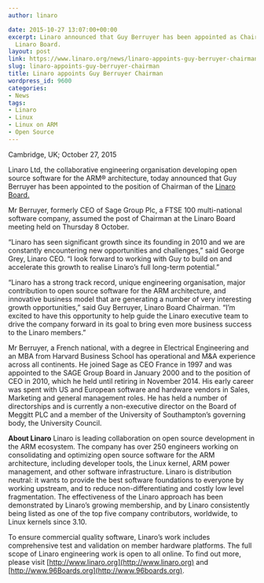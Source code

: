 ```yaml
---
author: linaro

date: 2015-10-27 13:07:00+00:00
excerpt: Linaro announced that Guy Berruyer has been appointed as Chairman of the
  Linaro Board.
layout: post
link: https://www.linaro.org/news/linaro-appoints-guy-berruyer-chairman/
slug: linaro-appoints-guy-berruyer-chairman
title: Linaro appoints Guy Berruyer Chairman
wordpress_id: 9600
categories:
- News
tags:
- Linaro
- Linux
- Linux on ARM
- Open Source
---
```


Cambridge, UK; October 27, 2015


Linaro Ltd, the collaborative engineering organisation developing open source software for the ARM® architecture, today announced that Guy Berruyer has been appointed to the position of Chairman of the [Linaro Board.](http://www.linaro.org/organization/board/)

Mr Berruyer, formerly CEO of Sage Group Plc, a FTSE 100 multi-national software company, assumed the post of Chairman at the Linaro Board meeting held on Thursday 8 October.


“Linaro has seen significant growth since its founding in 2010 and we are constantly encountering new opportunities and challenges,” said George Grey, Linaro CEO. “I look forward to working with Guy to build on and accelerate this growth to realise Linaro’s full long-term potential.”


“Linaro has a strong track record, unique engineering organisation, major contribution to open source software for the ARM architecture, and innovative business model that are generating a number of very interesting growth opportunities,” said Guy Berruyer, Linaro Board Chairman. “I’m excited to have this opportunity to help guide the Linaro executive team to drive the company forward in its goal to bring even more business success to the Linaro members.”


Mr Berruyer, a French national, with a degree in Electrical Engineering and an MBA from Harvard Business School has operational and M&A experience across all continents. He joined Sage as CEO France in 1997 and was appointed to the SAGE Group Board in January 2000 and to the position of CEO in 2010, which he held until retiring in November 2014. His early career was spent with US and European software and hardware vendors in Sales, Marketing and general management roles. He has held a number of directorships and is currently a non-executive director on the Board of Meggitt PLC and a member of the University of Southampton’s governing body, the University Council.




**About Linaro**
Linaro is leading collaboration on open source development in the ARM ecosystem. The company has over 250 engineers working on consolidating and optimizing open source software for the ARM architecture, including developer tools, the Linux kernel, ARM power management, and other software infrastructure. Linaro is distribution neutral: it wants to provide the best software foundations to everyone by working upstream, and to reduce non-differentiating and costly low level fragmentation. The effectiveness of the Linaro approach has been demonstrated by Linaro’s growing membership, and by Linaro consistently being listed as one of the top five company contributors, worldwide, to Linux kernels since 3.10.

To ensure commercial quality software, Linaro’s work includes comprehensive test and validation on member hardware platforms. The full scope of Linaro engineering work is open to all online. To find out more, please visit [http://www.linaro.org](http://www.linaro.org) and [http://www.96Boards.org](http://www.96boards.org).


